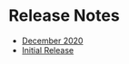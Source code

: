 [title]: # (Release Notes)
[tags]: # (thycotic access control)
[priority]: # (10)

# Release Notes

* [December 2020](december2020.md)
* [Initial Release](initialrelease.md)